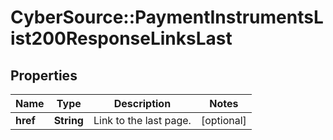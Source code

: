 # CyberSource::PaymentInstrumentsList200ResponseLinksLast

## Properties
Name | Type | Description | Notes
------------ | ------------- | ------------- | -------------
**href** | **String** | Link to the last page.  | [optional] 


